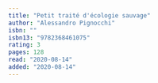 ```yaml
---
title: "Petit traité d'écologie sauvage"
author: "Alessandro Pignocchi"
isbn: ""
isbn13: "9782368461075"
rating: 3
pages: 128
read: "2020-08-14"
added: "2020-08-14"
---
```


